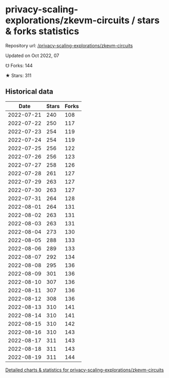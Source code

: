 # privacy-scaling-explorations/zkevm-circuits / stars & forks statistics

Repository url: [/privacy-scaling-explorations/zkevm-circuits](https://github.com/privacy-scaling-explorations/zkevm-circuits)

Updated on Oct 2022, 07

☋ Forks: 144

★ Stars: 311

## Historical data
| Date | Stars | Forks |
|------|-------|-------|
| 2022-07-21 | 240 | 108 | 
| 2022-07-22 | 250 | 117 | 
| 2022-07-23 | 254 | 119 | 
| 2022-07-24 | 254 | 119 | 
| 2022-07-25 | 256 | 122 | 
| 2022-07-26 | 256 | 123 | 
| 2022-07-27 | 258 | 126 | 
| 2022-07-28 | 261 | 127 | 
| 2022-07-29 | 263 | 127 | 
| 2022-07-30 | 263 | 127 | 
| 2022-07-31 | 264 | 128 | 
| 2022-08-01 | 264 | 131 | 
| 2022-08-02 | 263 | 131 | 
| 2022-08-03 | 263 | 131 | 
| 2022-08-04 | 273 | 130 | 
| 2022-08-05 | 288 | 133 | 
| 2022-08-06 | 289 | 133 | 
| 2022-08-07 | 292 | 134 | 
| 2022-08-08 | 295 | 136 | 
| 2022-08-09 | 301 | 136 | 
| 2022-08-10 | 307 | 136 | 
| 2022-08-11 | 307 | 136 | 
| 2022-08-12 | 308 | 136 | 
| 2022-08-13 | 310 | 141 | 
| 2022-08-14 | 310 | 141 | 
| 2022-08-15 | 310 | 142 | 
| 2022-08-16 | 310 | 143 | 
| 2022-08-17 | 311 | 143 | 
| 2022-08-18 | 311 | 143 | 
| 2022-08-19 | 311 | 144 | 


[Detailed charts & statistics for privacy-scaling-explorations/zkevm-circuits](https://reviewgithub.com/rep/privacy-scaling-explorations/zkevm-circuits)
